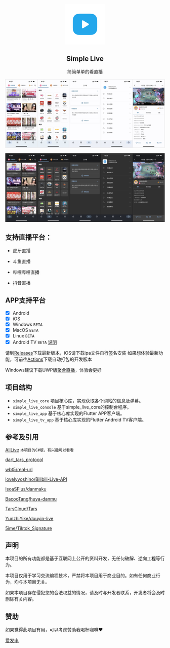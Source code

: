 


<p align="center">
    <img width="128" src="/assets/logo.png" alt="Simple Live logo">
</p>
<h2 align="center">Simple Live</h2>

<p align="center">
简简单单的看直播
</p>

![浅色模式](/assets/screenshot_light.jpg)

![深色模式](/assets/screenshot_dark.jpg)

## 支持直播平台：

- 虎牙直播

- 斗鱼直播

- 哔哩哔哩直播

- 抖音直播

## APP支持平台

- [x] Android
- [x] iOS
- [x] Windows `BETA`
- [x] MacOS `BETA`
- [x] Linux `BETA`
- [x] Android TV `BETA` [说明](https://github.com/xiaoyaocz/dart_simple_live/issues/338)

请到[Releases](https://github.com/xiaoyaocz/dart_simple_live/releases)下载最新版本，iOS请下载ipa文件自行签名安装
如果想体验最新功能，可前往[Actions](https://github.com/xiaoyaocz/dart_simple_live/actions)下载自动打包的开发版本

Windows建议下载UWP版[聚合直播](https://www.microsoft.com/store/apps/9N1TWG2G84VD)，体验会更好


## 项目结构

- `simple_live_core` 项目核心库，实现获取各个网站的信息及弹幕。
- `simple_live_console` 基于simple_live_core的控制台程序。
- `simple_live_app` 基于核心库实现的Flutter APP客户端。
- `simple_live_tv_app` 基于核心库实现的Flutter Android TV客户端。

## 参考及引用

[AllLive](https://github.com/xiaoyaocz/AllLive) `本项目的C#版，有兴趣可以看看`

[dart_tars_protocol](https://github.com/xiaoyaocz/dart_tars_protocol.git)

[wbt5/real-url](https://github.com/wbt5/real-url)

[lovelyyoshino/Bilibili-Live-API](https://github.com/lovelyyoshino/Bilibili-Live-API/blob/master/API.WebSocket.md)

[IsoaSFlus/danmaku](https://github.com/IsoaSFlus/danmaku)

[BacooTang/huya-danmu](https://github.com/BacooTang/huya-danmu)

[TarsCloud/Tars](https://github.com/TarsCloud/Tars)

[YunzhiYike/douyin-live](https://github.com/YunzhiYike/douyin-live)

[5ime/Tiktok_Signature](https://github.com/5ime/Tiktok_Signature)

## 声明

本项目的所有功能都是基于互联网上公开的资料开发，无任何破解、逆向工程等行为。

本项目仅用于学习交流编程技术，严禁将本项目用于商业目的。如有任何商业行为，均与本项目无关。

如果本项目存在侵犯您的合法权益的情况，请及时与开发者联系，开发者将会及时删除有关内容。

## 赞助

如果觉得此项目有用，可以考虑赞助我喝杯咖啡❤

[爱发电](https://afdian.net/a/xiaoyaocz)
